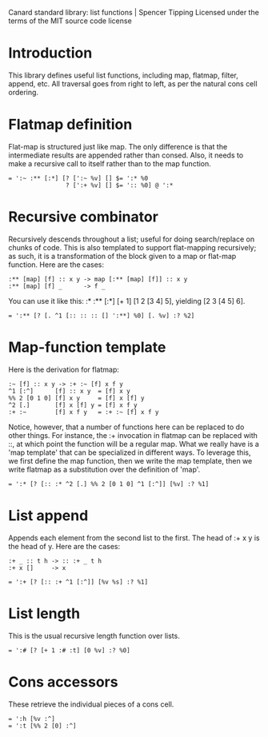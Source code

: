 Canard standard library: list functions | Spencer Tipping
Licensed under the terms of the MIT source code license

# Introduction

This library defines useful list functions, including map, flatmap, filter, append, etc. All traversal goes from right to left, as per the natural cons cell ordering.

# Flatmap definition

Flat-map is structured just like map. The only difference is that the intermediate results are appended rather than consed. Also, it needs to make a recursive call to itself rather than to the
map function.

    = ':~ :** [:*] [? [':~ %v] [] $= ':* %0
                    ? [':+ %v] [] $= ':: %0] @ ':*

# Recursive combinator

Recursively descends throughout a list; useful for doing search/replace on chunks of code. This is also templated to support flat-mapping recursively; as such, it is a transformation of the
block given to a map or flat-map function. Here are the cases:

    :** [map] [f] :: x y -> map [:** [map] [f]] :: x y
    :** [map] [f] _      -> f _

You can use it like this: :* :** [:*] [+ 1] [1 2 [3 4] 5], yielding [2 3 [4 5] 6].

    = ':** [? [. ^1 [:: :: :: [] ':**] %0] [. %v] :? %2]

# Map-function template

Here is the derivation for flatmap:

    :~ [f] :: x y -> :+ :~ [f] x f y
    ^1 [:^]      [f] :: x y  = [f] x y
    %% 2 [0 1 0] [f] x y     = [f] x [f] y
    ^2 [.]       [f] x [f] y = [f] x f y
    :+ :~        [f] x f y   = :+ :~ [f] x f y

Notice, however, that a number of functions here can be replaced to do other things. For instance, the :+ invocation in flatmap can be replaced with ::, at which point the function will be a
regular map. What we really have is a 'map template' that can be specialized in different ways. To leverage this, we first define the map function, then we write the map template, then we
write flatmap as a substitution over the definition of 'map'.

    = ':* [? [:: :* ^2 [.] %% 2 [0 1 0] ^1 [:^]] [%v] :? %1]

# List append

Appends each element from the second list to the first. The head of :+ x y is the head of y. Here are the cases:

    :+ _ :: t h -> :: :+ _ t h
    :+ x []     -> x

    = ':+ [? [:: :+ ^1 [:^]] [%v %s] :? %1]

# List length

This is the usual recursive length function over lists.

    = ':# [? [+ 1 :# :t] [0 %v] :? %0]

# Cons accessors

These retrieve the individual pieces of a cons cell.

    = ':h [%v :^]
    = ':t [%% 2 [0] :^]